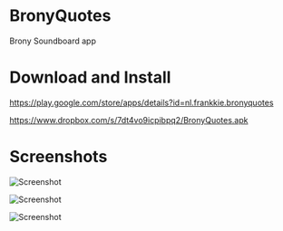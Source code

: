 BronyQuotes
===========

Brony Soundboard app

Download and Install
====================

https://play.google.com/store/apps/details?id=nl.frankkie.bronyquotes

https://www.dropbox.com/s/7dt4vo9icpibpq2/BronyQuotes.apk


Screenshots
===========

![Screenshot](https://raw.github.com/frankkienl/BronyQuotes/master/screenshots/device-2013-11-17-230923.png "Screenshot")

![Screenshot](https://raw.github.com/frankkienl/BronyQuotes/master/screenshots/device-2013-11-17-202147.png "Screenshot")

![Screenshot](https://raw.github.com/frankkienl/BronyQuotes/master/screenshots/device-2013-11-17-230936.png "Screenshot")
